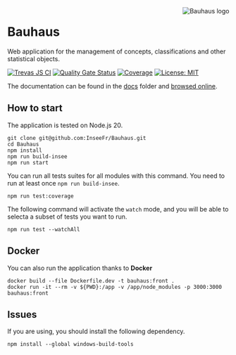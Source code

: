 <img align="right" src="docs/img/bauhaus-logo.png" alt="Bauhaus logo"/>

# Bauhaus

Web application for the management of concepts, classifications and other statistical objects.

[![Trevas JS CI](https://github.com/InseeFr/Bauhaus/actions/workflows/ci.yml/badge.svg)](https://github.com/InseeFr/Bauhaus/actions/workflows/ci.yml)
[![Quality Gate Status](https://sonarcloud.io/api/project_badges/measure?project=InseeFr_Bauhaus&metric=alert_status)](https://sonarcloud.io/dashboard?id=InseeFr_Bauhaus)
[![Coverage](https://sonarcloud.io/api/project_badges/measure?project=InseeFr_Bauhaus&metric=coverage)](https://sonarcloud.io/dashboard?id=InseeFr_Bauhaus)
[![License: MIT](https://img.shields.io/badge/License-MIT-blue.svg)](https://opensource.org/licenses/MIT)

The documentation can be found in the [docs](https://github.com/InseeFr/Bauhaus/tree/main/docs) folder and [browsed online](https://inseefr.github.io/Bauhaus).

## How to start

The application is tested on Node.js 20.

```
git clone git@github.com:InseeFr/Bauhaus.git
cd Bauhaus
npm install
npm run build-insee
npm run start
```

You can run all tests suites for all modules with this command. You need to run at least once `npm run build-insee`.

```shell
npm run test:coverage
```

The following command will activate the `watch` mode, and you will be able to selecta a subset of tests you want to run.

```shell
npm run test --watchAll
```

## Docker

You can also run the application thanks to **Docker**

```shell
docker build --file Dockerfile.dev -t bauhaus:front .
docker run -it --rm -v ${PWD}:/app -v /app/node_modules -p 3000:3000 bauhaus:front
```

## Issues

If you are using, you should install the following dependency.

```
npm install --global windows-build-tools

```
